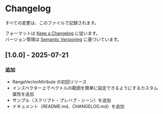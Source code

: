 ﻿# Changelog

すべての変更は、このファイルで記録されます。

フォーマットは [Keep a Changelog](https://keepachangelog.com/ja/1.0.0/) に従います。  
バージョン管理は [Semantic Versioning](https://semver.org/lang/ja/) に基づいています。

## [1.0.0] - 2025-07-21
### 追加
- RangeVectorAttribute の初回リリース
- インスペクター上でベクトルの範囲を簡単に設定できるようにするカスタム属性を追加
- サンプル（スクリプト・プレハブ・シーン）を追加
- ドキュメント（README.md、CHANGELOG.md）を追加
